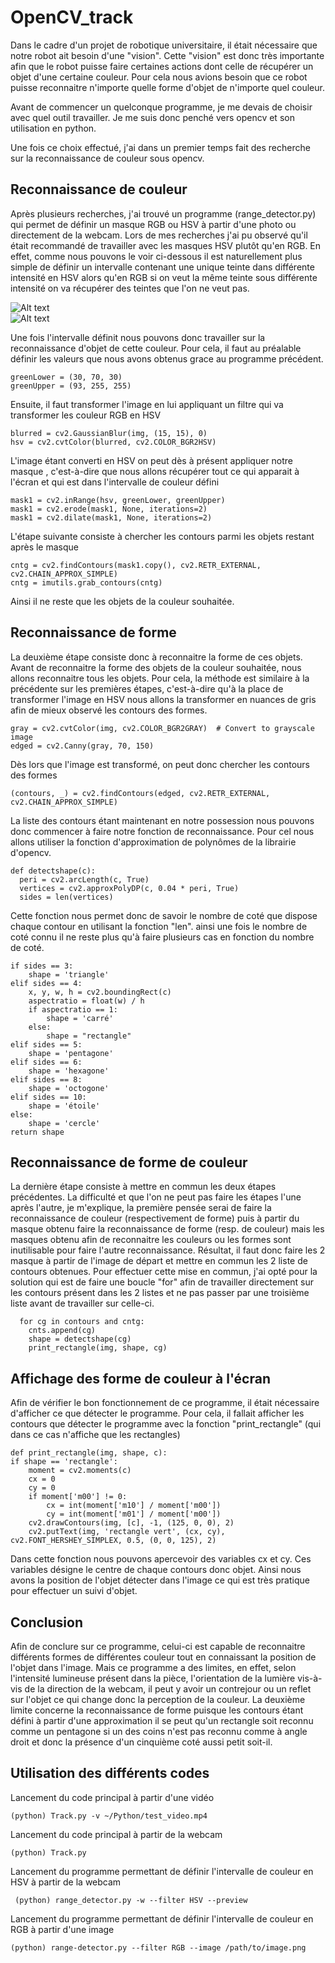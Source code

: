 # OpenCV_track

   Dans le cadre d'un projet de robotique universitaire, il était nécessaire que notre robot ait besoin d'une "vision". Cette "vision" est donc très importante afin que le robot puisse faire certaines actions dont celle de récupérer un objet d'une certaine couleur. Pour cela nous avions besoin que ce robot puisse reconnaitre n'importe quelle forme d'objet de n'importe quel couleur.
 
Avant de commencer un quelconque programme, je me devais de choisir avec quel outil travailler. Je me suis donc penché vers opencv et son utilisation en python.

Une fois ce choix effectué, j'ai dans un premier temps fait des recherche sur la reconnaissance de couleur sous opencv.

## Reconnaissance de couleur

Après plusieurs recherches, j'ai trouvé un programme (range_detector.py) qui permet de définir un masque RGB ou HSV à partir d'une photo ou directement de la webcam. Lors de mes recherches j'ai pu observé qu'il était recommandé de travailler avec les masques HSV plutôt qu'en RGB. En effet, comme nous pouvons le voir ci-dessous il est naturellement plus simple de définir un intervalle contenant une unique teinte dans différente intensité en HSV alors qu'en RGB si on veut la même teinte sous différente intensité on va récupérer des teintes que l'on ne veut pas.  


![Alt text](https://e7.pngegg.com/pngimages/643/12/png-clipart-rgb-color-model-hsl-and-hsv-rgb-color-space-cube-cube-blue-color.png)  
![Alt text](https://w0.pngwave.com/png/982/449/rgb-color-model-rgb-color-space-hsl-and-hsv-cube-colors-png-clip-art.png)

Une fois l'intervalle définit nous pouvons donc travailler sur la reconnaissance d'objet de cette couleur. Pour cela, il faut au préalable définir les valeurs que nous avons obtenus grace au programme précédent.
    
    greenLower = (30, 70, 30)
    greenUpper = (93, 255, 255)
    
Ensuite, il faut transformer l'image en lui appliquant un filtre qui va transformer les couleur RGB en HSV

    blurred = cv2.GaussianBlur(img, (15, 15), 0)
    hsv = cv2.cvtColor(blurred, cv2.COLOR_BGR2HSV)
    
L'image étant converti en HSV on peut dès à présent appliquer notre masque , c'est-à-dire que nous allons récupérer tout ce qui apparait à l'écran et qui est dans l'intervalle de couleur défini

    mask1 = cv2.inRange(hsv, greenLower, greenUpper)
    mask1 = cv2.erode(mask1, None, iterations=2)
    mask1 = cv2.dilate(mask1, None, iterations=2)
    
L'étape suivante consiste à chercher les contours parmi les objets restant après le masque 

    cntg = cv2.findContours(mask1.copy(), cv2.RETR_EXTERNAL, cv2.CHAIN_APPROX_SIMPLE)
    cntg = imutils.grab_contours(cntg)
    
Ainsi il ne reste que les objets de la couleur souhaitée.

## Reconnaissance de forme

La deuxième étape consiste donc à reconnaitre la forme de ces objets.
Avant de reconnaitre la forme des objets de la couleur souhaitée, nous allons reconnaitre tous les objets.
Pour cela, la méthode est similaire à la précédente sur les premières étapes, c'est-à-dire qu'à la place de transformer l'image en HSV nous allons la transformer en nuances de gris afin de mieux observé les contours des formes.

    gray = cv2.cvtColor(img, cv2.COLOR_BGR2GRAY)  # Convert to grayscale image
    edged = cv2.Canny(gray, 70, 150)
    
Dès lors que l'image est transformé, on peut donc chercher les contours des formes

    (contours, _) = cv2.findContours(edged, cv2.RETR_EXTERNAL, cv2.CHAIN_APPROX_SIMPLE)
    
La liste des contours étant maintenant en notre possession nous pouvons donc commencer à faire notre fonction de reconnaissance. Pour cel nous allons utiliser la fonction d'approximation de polynômes de la librairie d'opencv.

    def detectshape(c):
      peri = cv2.arcLength(c, True)
      vertices = cv2.approxPolyDP(c, 0.04 * peri, True)
      sides = len(vertices)
      
Cette fonction nous permet donc de savoir le nombre de coté que dispose chaque contour en utilisant la fonction "len". ainsi une fois le nombre de coté connu il ne reste plus qu'à faire plusieurs cas en fonction du nombre de coté.

    if sides == 3:
        shape = 'triangle'
    elif sides == 4:
        x, y, w, h = cv2.boundingRect(c)
        aspectratio = float(w) / h
        if aspectratio == 1:
            shape = 'carré'
        else:
            shape = "rectangle"
    elif sides == 5:
        shape = 'pentagone'
    elif sides == 6:
        shape = 'hexagone'
    elif sides == 8:
        shape = 'octogone'
    elif sides == 10:
        shape = 'étoile'
    else:
        shape = 'cercle'
    return shape
    
## Reconnaissance de forme de couleur

La dernière étape consiste à mettre en commun les deux étapes précédentes. 
La difficulté et que l'on ne peut pas faire les étapes l'une après l'autre, je m'explique, la première pensée serai de faire la reconnaissance de couleur (respectivement de forme) puis à partir du masque obtenu faire la reconnaissance de forme (resp. de couleur) mais les masques obtenu afin de reconnaitre les couleurs ou les formes sont inutilisable pour faire l'autre reconnaissance.
Résultat, il faut donc faire les 2 masque à partir de l'image de départ et mettre en commun les 2 liste de contours obtenues. Pour effectuer cette mise en commun, j'ai opté pour la solution qui est de faire une boucle "for" afin de travailler directement sur les contours présent dans les 2 listes et ne pas passer par une troisième liste avant de travailler sur celle-ci.

      for cg in contours and cntg:
        cnts.append(cg)
        shape = detectshape(cg)
        print_rectangle(img, shape, cg)
            
## Affichage des forme de couleur à l'écran

Afin de vérifier le bon fonctionnement de ce programme, il était nécessaire d'afficher ce que détecter le programme. Pour cela, il fallait afficher les contours que détecter le programme avec la fonction "print_rectangle" (qui dans ce cas n'affiche que les rectangles)

    def print_rectangle(img, shape, c):
    if shape == 'rectangle':
        moment = cv2.moments(c)
        cx = 0
        cy = 0
        if moment['m00'] != 0:
            cx = int(moment['m10'] / moment['m00'])
            cy = int(moment['m01'] / moment['m00'])
        cv2.drawContours(img, [c], -1, (125, 0, 0), 2)
        cv2.putText(img, 'rectangle vert', (cx, cy), cv2.FONT_HERSHEY_SIMPLEX, 0.5, (0, 0, 125), 2)

Dans cette fonction nous pouvons apercevoir des variables cx et cy. Ces variables désigne le centre de chaque contours donc objet. Ainsi nous avons la position de l'objet détecter dans l'image ce qui est très pratique pour effectuer un suivi d'objet.  

## Conclusion

Afin de conclure sur ce programme, celui-ci est capable de reconnaitre différents formes de différentes couleur tout en connaissant la position de l'objet dans l'image. Mais ce programme a des limites, en effet, selon l'intensité lumineuse présent dans la pièce, l'orientation de la lumière vis-à-vis de la direction de la webcam, il peut y avoir un contrejour ou un reflet sur l'objet ce qui change donc la perception de la couleur. La deuxième limite concerne la reconnaissance de forme puisque les contours étant défini à partir d'une approximation il se peut qu'un rectangle soit reconnu comme un pentagone si un des coins n'est pas reconnu comme à angle droit et donc la présence d'un cinquième coté aussi petit soit-il.

## Utilisation des différents codes

Lancement du code principal à partir d'une vidéo

    (python) Track.py -v ~/Python/test_video.mp4
    
Lancement du code principal à partir de la webcam

    (python) Track.py 
    
Lancement du programme permettant de définir l'intervalle de couleur en HSV à partir de la webcam

     (python) range_detector.py -w --filter HSV --preview
     
Lancement du programme permettant de définir l'intervalle de couleur en RGB à partir d'une image

    (python) range-detector.py --filter RGB --image /path/to/image.png

    
